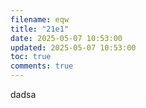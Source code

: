```yaml
---
filename: eqw
title: "21e1"
date: 2025-05-07 10:53:00
updated: 2025-05-07 10:53:00
toc: true
comments: true
---
```

dadsa

